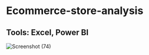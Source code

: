 # Ecommerce-store-analysis
## Tools: Excel, Power BI

![Screenshot (74)](https://user-images.githubusercontent.com/38854468/224914213-62ce36d1-ce8c-474d-8508-9c563d53b08d.png)
